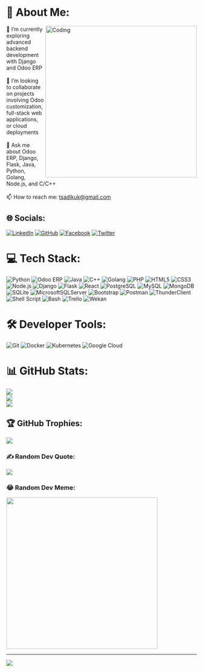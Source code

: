 # 💫 About Me:

<img align="right" alt="Coding" width="400" src="https://cdn.dribbble.com/users/730703/screenshots/6581243/avento.gif">

🌱 I’m currently exploring advanced backend development with Django and Odoo ERP<br><br>👯 I’m looking to collaborate on projects involving Odoo customization, full-stack web applications, or cloud deployments<br><br>💬 Ask me about Odoo ERP, Django, Flask, Java, Python, Golang, Node.js, and C/C++<br><br>📫 How to reach me: tsadikuk@gmail.com

## 🌐 Socials:
[![LinkedIn](https://img.shields.io/badge/LinkedIn-%230077B5.svg?logo=linkedin&logoColor=white)](https://linkedin.com/in/tsadiku-kibru) [![GitHub](https://img.shields.io/badge/GitHub-%23121011.svg?logo=github&logoColor=white)](https://github.com/TsadikuKibru21) [![Facebook](https://img.shields.io/badge/Facebook-%231877F2.svg?logo=Facebook&logoColor=white)](https://facebook.com/) [![Twitter](https://img.shields.io/badge/Twitter-%231DA1F2.svg?logo=Twitter&logoColor=white)](https://twitter.com/)

# 💻 Tech Stack:
![Python](https://img.shields.io/badge/python-3670A0?style=for-the-badge&logo=python&logoColor=ffdd54) ![Odoo ERP](https://img.shields.io/badge/Odoo-ERP-FF1709?style=for-the-badge&logo=odoo&logoColor=white) ![Java](https://img.shields.io/badge/java-%23ED8B00.svg?style=for-the-badge&logo=openjdk&logoColor=white) ![C++](https://img.shields.io/badge/c++-%2300599C.svg?style=for-the-badge&logo=c%2B%2B&logoColor=white) ![Golang](https://img.shields.io/badge/golang-%2300ADD8.svg?style=for-the-badge&logo=go&logoColor=white) ![PHP](https://img.shields.io/badge/php-%23777BB4.svg?style=for-the-badge&logo=php&logoColor=white) ![HTML5](https://img.shields.io/badge/html5-%23E34F26.svg?style=for-the-badge&logo=html5&logoColor=white) ![CSS3](https://img.shields.io/badge/css3-%231572B6.svg?style=for-the-badge&logo=css3&logoColor=white) ![Node.js](https://img.shields.io/badge/node.js-6DA55F?style=for-the-badge&logo=node.js&logoColor=white) ![Django](https://img.shields.io/badge/django-%23092E20.svg?style=for-the-badge&logo=django&logoColor=white) ![Flask](https://img.shields.io/badge/flask-%23000.svg?style=for-the-badge&logo=flask&logoColor=white) ![React](https://img.shields.io/badge/react-%2320232a.svg?style=for-the-badge&logo=react&logoColor=%2361DAFB) ![PostgreSQL](https://img.shields.io/badge/postgresql-%23316192.svg?style=for-the-badge&logo=postgresql&logoColor=white) ![MySQL](https://img.shields.io/badge/mysql-%2300000f.svg?style=for-the-badge&logo=mysql&logoColor=white) ![MongoDB](https://img.shields.io/badge/MongoDB-%234ea94b.svg?style=for-the-badge&logo=mongodb&logoColor=white) ![SQLite](https://img.shields.io/badge/sqlite-%2307405e.svg?style=for-the-badge&logo=sqlite&logoColor=white) ![MicrosoftSQLServer](https://img.shields.io/badge/Microsoft%20SQL%20Server-CC2927?style=for-the-badge&logo=microsoft%20sql%20server&logoColor=white) ![Bootstrap](https://img.shields.io/badge/bootstrap-%238511FA.svg?style=for-the-badge&logo=bootstrap&logoColor=white) ![Postman](https://img.shields.io/badge/Postman-FF6C37?style=for-the-badge&logo=postman&logoColor=white) ![ThunderClient](https://img.shields.io/badge/ThunderClient-2F3847?style=for-the-badge&logo=thunder-client&logoColor=white) ![Shell Script](https://img.shields.io/badge/shell_script-%23121011.svg?style=for-the-badge&logo=gnu-bash&logoColor=white) ![Bash](https://img.shields.io/badge/bash_script-%23121011.svg?style=for-the-badge&logo=gnu-bash&logoColor=white) ![Trello](https://img.shields.io/badge/Trello-%23026AA7.svg?style=for-the-badge&logo=Trello&logoColor=white) ![Wekan](https://img.shields.io/badge/Wekan-%230D8DD7.svg?style=for-the-badge&logo=wekan&logoColor=white)

# 🛠️ Developer Tools:
![Git](https://img.shields.io/badge/git-%23F05033.svg?style=for-the-badge&logo=git&logoColor=white) ![Docker](https://img.shields.io/badge/docker-%230db7ed.svg?style=for-the-badge&logo=docker&logoColor=white) ![Kubernetes](https://img.shields.io/badge/kubernetes-%23326ce5.svg?style=for-the-badge&logo=kubernetes&logoColor=white) ![Google Cloud](https://img.shields.io/badge/GoogleCloud-%234285F4.svg?style=for-the-badge&logo=google-cloud&logoColor=white)

# 📊 GitHub Stats:
![](https://github-readme-stats.vercel.app/api?username=TsadikuKibru21&theme=dark&hide_border=false&include_all_commits=true&count_private=true)<br/>
![](https://github-readme-streak-stats.herokuapp.com/?user=TsadikuKibru21&theme=dark&hide_border=false)<br/>
![](https://github-readme-stats.vercel.app/api/top-langs/?username=TsadikuKibru21&theme=dark&hide_border=false&include_all_commits=true&count_private=true&layout=compact)

## 🏆 GitHub Trophies:
![](https://github-profile-trophy.vercel.app/?username=TsadikuKibru21&theme=discord&no-frame=true&no-bg=true&margin-w=4)

### ✍️ Random Dev Quote:
![](https://quotes-github-readme.vercel.app/api?type=horizontal&theme=radical)

### 😂 Random Dev Meme:
<img src='https://randommeme-five.vercel.app/' style="height: 400px;"/>

---
[![](https://visitcount.itsvg.in/api?id=TsadikuKibru21&icon=0&color=0)](https://visitcount.itsvg.in)

<!-- Proudly created with GPRM ( https://gprm.itsvg.in ) -->
